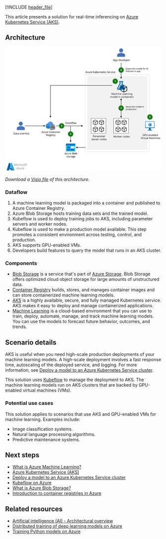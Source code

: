 [!INCLUDE [header_file](../../../includes/sol-idea-header.md)]

This article presents a solution for real-time inferencing on [Azure Kubernetes Service (AKS)](/azure/aks/intro-kubernetes).

## Architecture

[ ![Architecture diagram that shows how machine learning models are deployed to Azure Kubernetes Services (AKS).](../media/machine-learning-model-deployment-to-aks.svg)](../media/machine-learning-model-deployment-to-aks.svg#lightbox)

*Download a [Visio file](https://arch-center.azureedge.net/machine-learning-model-deployment-to-aks.vsdx) of this architecture.*

### Dataflow

1. A machine learning model is packaged into a container and published to Azure Container Registry.
1. Azure Blob Storage hosts training data sets and the trained model.
1. Kubeflow is used to deploy training jobs to AKS, including parameter servers and worker nodes.
1. Kubeflow is used to make a production model available. This step promotes a consistent environment across testing, control, and production.
1. AKS supports GPU-enabled VMs.
1. Developers build features to query the model that runs in an AKS cluster.

### Components

- [Blob Storage](https://azure.microsoft.com/services/storage/blobs) is a service that's part of [Azure Storage](https://azure.microsoft.com/products/category/storage). Blob Storage offers optimized cloud object storage for large amounts of unstructured data.
- [Container Registry](https://azure.microsoft.com/services/container-registry) builds, stores, and manages container images and can store containerized machine learning models.
- [AKS](https://azure.microsoft.com/services/container-registry) is a highly available, secure, and fully managed Kubernetes service. AKS makes it easy to deploy and manage containerized applications.
- [Machine Learning](https://azure.microsoft.com/services/machine-learning) is a cloud-based environment that you can use to train, deploy, automate, manage, and track machine learning models. You can use the models to forecast future behavior, outcomes, and trends.

## Scenario details

AKS is useful when you need high-scale production deployments of your machine learning models. A high-scale deployment involves a fast response time, autoscaling of the deployed service, and logging. For more information, see [Deploy a model to an Azure Kubernetes Service cluster](/azure/machine-learning/how-to-deploy-azure-kubernetes-service).

This solution uses [Kubeflow](https://www.kubeflow.org/docs/about/kubeflow) to manage the deployment to AKS. The machine learning models run on AKS clusters that are backed by GPU-enabled virtual machines (VMs).

### Potential use cases

This solution applies to scenarios that use AKS and GPU-enabled VMs for machine learning. Examples include:

- Image classification systems.
- Natural language processing algorithms.
- Predictive maintenance systems.

## Next steps

- [What is Azure Machine Learning?](/azure/machine-learning/overview-what-is-azure-ml)
- [Azure Kubernetes Service (AKS)](/azure/aks/intro-kubernetes)
- [Deploy a model to an Azure Kubernetes Service cluster](/azure/machine-learning/how-to-deploy-azure-kubernetes-service)
- [Kubeflow on Azure](https://www.kubeflow.org/docs/distributions/azure)
- [What is Azure Blob Storage?](/azure/storage/blobs/storage-blobs-overview)
- [Introduction to container registries in Azure](/azure/container-registry/container-registry-intro)

## Related resources

- [Artificial intelligence (AI) - Architectural overview](../../data-guide/big-data/ai-overview.md)
- [Distributed training of deep learning models on Azure](../../reference-architectures/ai/training-deep-learning.yml)
- [Training Python models on Azure](/azure/architecture/example-scenario/ai/training-python-models)
